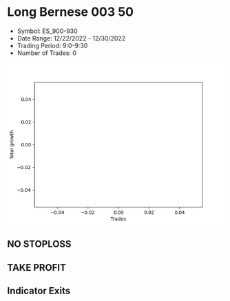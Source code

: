# Long Bernese 003 50 
- Symbol: ES_900-930
- Date Range: 12/22/2022 - 12/30/2022
- Trading Period: 9:0-9:30
- Number of Trades: 0

![Plot](LongBernese00350ES_900-930.png)
## NO STOPLOSS














## TAKE PROFIT











## Indicator Exits

